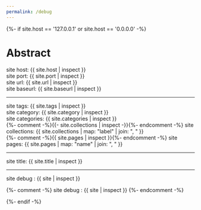 ```yaml
---
permalink: /debug
---
```


{%- if site.host == '127.0.0.1' or site.host == '0.0.0.0' -%}

# Abstract

site host: {{ site.host | inspect }}<br>
site port: {{ site.port | inspect }}<br>
site url: {{ site.url | inspect }}<br>
site baseurl: {{ site.baseurl | inspect }}<br>

---

site tags: {{ site.tags | inspect }}<br>
site category: {{ site.category | inspect }}<br>
site categories: {{ site.categories | inspect }}<br>
{%- comment -%}<!-- 가능하면 보지 말 것 -->{{- site.collections | inspect -}}{%- endcomment -%}
site collections: {{ site.collections | map: "label" | join: ", " }}<br>
{%- comment -%}{{ site.pages | inspect }}{%- endcomment -%}
site pages: {{ site.pages | map: "name" | join: ", " }}<br>

---

site title: {{ site.title | inspect }}

---

site debug : {{ site | inspect }}

{%- comment -%}
site debug : {{ site | inspect }}
{%- endcomment -%}

{%- endif -%}